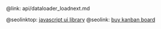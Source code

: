 @link: api/dataloader_loadnext.md

@seolinktop: [javascript ui library](https://webix.com)
@seolink: [buy kanban board](https://webix.com/kanban/)